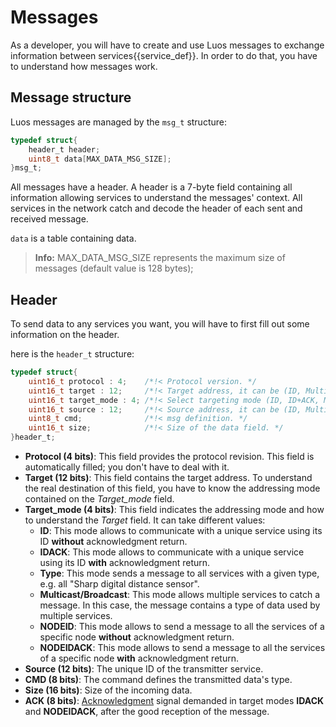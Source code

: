 # Messages

As a developer, you will have to create and use Luos messages to exchange information between <span class="cust_tooltip">services<span class="cust_tooltiptext">{{service_def}}</span></span>. In order to do that, you have to understand how messages work.

## Message structure

Luos messages are managed by the `msg_t` structure:

```C
typedef struct{
    header_t header;
    uint8_t data[MAX_DATA_MSG_SIZE];
}msg_t;
```

All messages have a header. A header is a 7-byte field containing all information allowing services to understand the messages' context. All services in the network catch and decode the header of each sent and received message.

`data` is a table containing data.

> **Info:** MAX_DATA_MSG_SIZE represents the maximum size of messages (default value is 128 bytes);

## Header
To send data to any services you want, you will have to first fill out some information on the header.

here is the `header_t` structure:
```C
typedef struct{
    uint16_t protocol : 4;    /*!< Protocol version. */
    uint16_t target : 12;     /*!< Target address, it can be (ID, Multicast/Broadcast, Type). */
    uint16_t target_mode : 4; /*!< Select targeting mode (ID, ID+ACK, Multicast/Broadcast, Type). */
    uint16_t source : 12;     /*!< Source address, it can be (ID, Multicast/Broadcast, Type). */
    uint8_t cmd;              /*!< msg definition. */
    uint16_t size;            /*!< Size of the data field. */
}header_t;
```

- **Protocol (4 bits)**: This field provides the protocol revision. This field is automatically filled; you don't have to deal with it.
- **Target (12 bits)**: This field contains the target address. To understand the real destination of this field, you have to know the addressing mode contained on the *Target_mode* field.
- **Target_mode (4 bits)**: This field indicates the addressing mode and how to understand the *Target* field. It can take different values:
  - **ID**: This mode allows to communicate with a unique service using its ID **without** acknowledgment return.
  - **IDACK**: This mode allows to communicate with a unique service using its ID **with** acknowledgment return.
  - **Type**: This mode sends a message to all services with a given type, e.g. all "Sharp digital distance sensor".
  - **Multicast/Broadcast**: This mode allows multiple services to catch a message. In this case, the message contains a type of data used by multiple services.
  - **NODEID**: This mode allows to send a message to all the services of a specific node **without** acknowledgment return.
  - **NODEIDACK**: This mode allows to send a message to all the services of a specific node **with** acknowledgment return.
- **Source (12 bits)**: The unique ID of the transmitter service.
- **CMD (8 bits)**: The command defines the transmitted data's type.
- **Size (16 bits)**: Size of the incoming data.
- **ACK (8 bits)**: [Acknowledgment](/tools/monitoring.md) signal demanded in target modes **IDACK** and **NODEIDACK**, after the good reception of the message.
